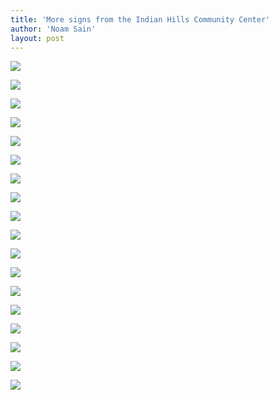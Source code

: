 ```yaml
---
title: 'More signs from the Indian Hills Community Center'
author: 'Noam Sain'
layout: post
---
```


![](/assets/2018/2018-09-indian-hills-19.jpg)

![](/assets/2018/2018-09-indian-hills-20.jpg)

![](/assets/2018/2018-09-indian-hills-18.jpg)

![](/assets/2018/2018-09-indian-hills-17.jpg)

![](/assets/2018/2018-09-indian-hills-11.jpg)

![](/assets/2018/2018-09-indian-hills-14.jpg)

![](/assets/2018/2018-09-indian-hills-13.jpg)

![](/assets/2018/2018-09-indian-hills-15.jpg)

![](/assets/2018/2018-09-indian-hills-16.jpg)

![](/assets/2018/2018-09-indian-hills-12.jpg)

![](/assets/2018/2018-09-indian-hills-09.jpg)

![](/assets/2018/2018-09-indian-hills-10.jpg)

![](/assets/2018/2018-09-indian-hills-08.jpg)

![](/assets/2018/2018-09-indian-hills-06.jpg)

![](/assets/2018/2018-09-indian-hills-01.jpg)

![](/assets/2018/2018-09-indian-hills-04.jpg)

![](/assets/2018/2018-09-indian-hills-02.jpg)

![](/assets/2018/2018-09-indian-hills-05.jpg)
